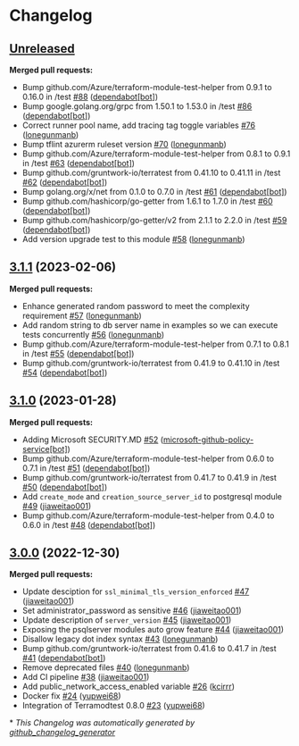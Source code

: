 # Changelog

## [Unreleased](https://github.com/Azure/terraform-azurerm-postgresql/tree/HEAD)

**Merged pull requests:**

- Bump github.com/Azure/terraform-module-test-helper from 0.9.1 to 0.16.0 in /test [\#88](https://github.com/Azure/terraform-azurerm-postgresql/pull/88) ([dependabot[bot]](https://github.com/apps/dependabot))
- Bump google.golang.org/grpc from 1.50.1 to 1.53.0 in /test [\#86](https://github.com/Azure/terraform-azurerm-postgresql/pull/86) ([dependabot[bot]](https://github.com/apps/dependabot))
- Correct runner pool name, add tracing tag toggle variables [\#76](https://github.com/Azure/terraform-azurerm-postgresql/pull/76) ([lonegunmanb](https://github.com/lonegunmanb))
- Bump tflint azurerm ruleset version [\#70](https://github.com/Azure/terraform-azurerm-postgresql/pull/70) ([lonegunmanb](https://github.com/lonegunmanb))
- Bump github.com/Azure/terraform-module-test-helper from 0.8.1 to 0.9.1 in /test [\#63](https://github.com/Azure/terraform-azurerm-postgresql/pull/63) ([dependabot[bot]](https://github.com/apps/dependabot))
- Bump github.com/gruntwork-io/terratest from 0.41.10 to 0.41.11 in /test [\#62](https://github.com/Azure/terraform-azurerm-postgresql/pull/62) ([dependabot[bot]](https://github.com/apps/dependabot))
- Bump golang.org/x/net from 0.1.0 to 0.7.0 in /test [\#61](https://github.com/Azure/terraform-azurerm-postgresql/pull/61) ([dependabot[bot]](https://github.com/apps/dependabot))
- Bump github.com/hashicorp/go-getter from 1.6.1 to 1.7.0 in /test [\#60](https://github.com/Azure/terraform-azurerm-postgresql/pull/60) ([dependabot[bot]](https://github.com/apps/dependabot))
- Bump github.com/hashicorp/go-getter/v2 from 2.1.1 to 2.2.0 in /test [\#59](https://github.com/Azure/terraform-azurerm-postgresql/pull/59) ([dependabot[bot]](https://github.com/apps/dependabot))
- Add version upgrade test to this module [\#58](https://github.com/Azure/terraform-azurerm-postgresql/pull/58) ([lonegunmanb](https://github.com/lonegunmanb))

## [3.1.1](https://github.com/Azure/terraform-azurerm-postgresql/tree/3.1.1) (2023-02-06)

**Merged pull requests:**

- Enhance generated random password to meet the complexity requirement [\#57](https://github.com/Azure/terraform-azurerm-postgresql/pull/57) ([lonegunmanb](https://github.com/lonegunmanb))
- Add random string to db server name in examples so we can execute tests concurrently [\#56](https://github.com/Azure/terraform-azurerm-postgresql/pull/56) ([lonegunmanb](https://github.com/lonegunmanb))
- Bump github.com/Azure/terraform-module-test-helper from 0.7.1 to 0.8.1 in /test [\#55](https://github.com/Azure/terraform-azurerm-postgresql/pull/55) ([dependabot[bot]](https://github.com/apps/dependabot))
- Bump github.com/gruntwork-io/terratest from 0.41.9 to 0.41.10 in /test [\#54](https://github.com/Azure/terraform-azurerm-postgresql/pull/54) ([dependabot[bot]](https://github.com/apps/dependabot))

## [3.1.0](https://github.com/Azure/terraform-azurerm-postgresql/tree/3.1.0) (2023-01-28)

**Merged pull requests:**

- Adding Microsoft SECURITY.MD [\#52](https://github.com/Azure/terraform-azurerm-postgresql/pull/52) ([microsoft-github-policy-service[bot]](https://github.com/apps/microsoft-github-policy-service))
- Bump github.com/Azure/terraform-module-test-helper from 0.6.0 to 0.7.1 in /test [\#51](https://github.com/Azure/terraform-azurerm-postgresql/pull/51) ([dependabot[bot]](https://github.com/apps/dependabot))
- Bump github.com/gruntwork-io/terratest from 0.41.7 to 0.41.9 in /test [\#50](https://github.com/Azure/terraform-azurerm-postgresql/pull/50) ([dependabot[bot]](https://github.com/apps/dependabot))
- Add `create_mode` and `creation_source_server_id` to postgresql module [\#49](https://github.com/Azure/terraform-azurerm-postgresql/pull/49) ([jiaweitao001](https://github.com/jiaweitao001))
- Bump github.com/Azure/terraform-module-test-helper from 0.4.0 to 0.6.0 in /test [\#48](https://github.com/Azure/terraform-azurerm-postgresql/pull/48) ([dependabot[bot]](https://github.com/apps/dependabot))

## [3.0.0](https://github.com/Azure/terraform-azurerm-postgresql/tree/3.0.0) (2022-12-30)

**Merged pull requests:**

- Update desciption for `ssl_minimal_tls_version_enforced` [\#47](https://github.com/Azure/terraform-azurerm-postgresql/pull/47) ([jiaweitao001](https://github.com/jiaweitao001))
- Set administrator\_password as sensitive [\#46](https://github.com/Azure/terraform-azurerm-postgresql/pull/46) ([jiaweitao001](https://github.com/jiaweitao001))
- Update description of `server_version` [\#45](https://github.com/Azure/terraform-azurerm-postgresql/pull/45) ([jiaweitao001](https://github.com/jiaweitao001))
- Exposing the psqlserver modules auto grow feature [\#44](https://github.com/Azure/terraform-azurerm-postgresql/pull/44) ([jiaweitao001](https://github.com/jiaweitao001))
- Disallow legacy dot index syntax [\#43](https://github.com/Azure/terraform-azurerm-postgresql/pull/43) ([lonegunmanb](https://github.com/lonegunmanb))
- Bump github.com/gruntwork-io/terratest from 0.41.6 to 0.41.7 in /test [\#41](https://github.com/Azure/terraform-azurerm-postgresql/pull/41) ([dependabot[bot]](https://github.com/apps/dependabot))
- Remove deprecated files [\#40](https://github.com/Azure/terraform-azurerm-postgresql/pull/40) ([lonegunmanb](https://github.com/lonegunmanb))
- Add CI pipeline [\#38](https://github.com/Azure/terraform-azurerm-postgresql/pull/38) ([jiaweitao001](https://github.com/jiaweitao001))
- Add public\_network\_access\_enabled variable [\#26](https://github.com/Azure/terraform-azurerm-postgresql/pull/26) ([kcirrr](https://github.com/kcirrr))
- Docker fix [\#24](https://github.com/Azure/terraform-azurerm-postgresql/pull/24) ([yupwei68](https://github.com/yupwei68))
- Integration of Terramodtest 0.8.0 [\#23](https://github.com/Azure/terraform-azurerm-postgresql/pull/23) ([yupwei68](https://github.com/yupwei68))



\* *This Changelog was automatically generated by [github_changelog_generator](https://github.com/github-changelog-generator/github-changelog-generator)*
